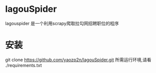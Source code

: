 # lagouSpider
lagouspider 是一个利用scrapy爬取拉勾网招聘职位的程序
# 安装
git clone https://github.com/yaozp2n/lagouSpider.git
所需运行环境,请看 ./requirements.txt
